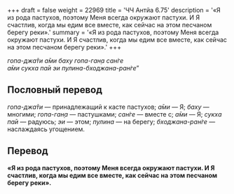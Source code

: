 +++
draft = false
weight = 22969
title = 'ЧЧ Антйа 6.75'
description = '«Я из рода пастухов, поэтому Меня всегда окружают пастухи. И Я счастлив, когда мы едим все вместе, как сейчас на этом песчаном берегу реки».'
summary = '«Я из рода пастухов, поэтому Меня всегда окружают пастухи. И Я счастлив, когда мы едим все вместе, как сейчас на этом песчаном берегу реки».'
+++

_гопа-джа̄ти а̄ми баху гопа-ган̣а сан̇ге  
а̄ми сукха па̄и эи пулина-бходжана-ран̇ге_”

## Пословный перевод

_гопа_\-_джа̄ти_ — принадлежащий к касте пастухов; _а̄ми_ — Я; _баху_ — многими; _гопа_\-_ган̣а_ — пастушками; _сан̇ге_ — вместе с; _а̄ми_ — Я; _сукха_ _па̄и_ — радуюсь; _эи_ — этом; _пулина_ — на берегу; _бходжана_\-_ран̇ге_ — наслаждаясь угощением.

## Перевод

**«Я из рода пастухов, поэтому Меня всегда окружают пастухи. И Я счастлив, когда мы едим все вместе, как сейчас на этом песчаном берегу реки».**
